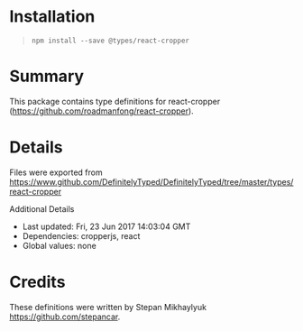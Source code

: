 # Installation
> `npm install --save @types/react-cropper`

# Summary
This package contains type definitions for react-cropper (https://github.com/roadmanfong/react-cropper).

# Details
Files were exported from https://www.github.com/DefinitelyTyped/DefinitelyTyped/tree/master/types/react-cropper

Additional Details
 * Last updated: Fri, 23 Jun 2017 14:03:04 GMT
 * Dependencies: cropperjs, react
 * Global values: none

# Credits
These definitions were written by Stepan Mikhaylyuk <https://github.com/stepancar>.
